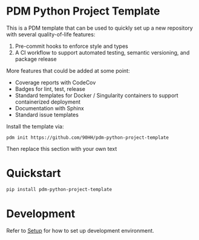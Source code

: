 # PDM Python Project Template
This is a PDM template that can be used to quickly set up a new repository with several quality-of-life features:
1. Pre-commit hooks to enforce style and types
2. A CI workflow to support automated testing, semantic versioning, and package release

More features that could be added at some point: 
- Coverage reports with CodeCov
- Badges for lint, test, release
- Standard templates for Docker / Singularity containers to support containerized deployment
- Documentation with Sphinx
- Standard issue templates

Install the template via: 
```
pdm init https://github.com/90HH/pdm-python-project-template
```
Then replace this section with your own text

# Quickstart

```bash
pip install pdm-python-project-template
```

# Development

Refer to [Setup](docs/setup.md) for how to set up development environment.

